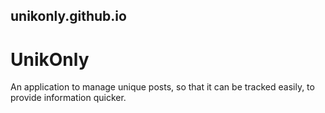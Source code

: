 ## unikonly.github.io

# UnikOnly

An application to manage unique posts, so that it can be tracked easily, to provide information quicker.